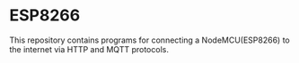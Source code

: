 # ESP8266
This repository contains programs for connecting a NodeMCU(ESP8266) to the internet via HTTP and MQTT protocols. 
